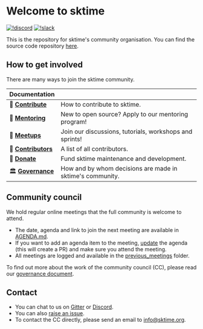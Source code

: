 # Welcome to sktime 

[![!discord](https://img.shields.io/static/v1?logo=discord&label=discord&message=chat&color=lightgreen)](https://discord.com/invite/54ACzaFsn7) [![!slack](https://img.shields.io/static/v1?logo=linkedin&label=LinkedIn&message=news&color=lightblue)](https://www.linkedin.com/company/scikit-time/)

This is the repository for sktime's community organisation. 
You can find the source code repository [here](https://github.com/alan-turing-institute/sktime).

## How to get involved

There are many ways to join the sktime community. 

| Documentation              |                                                                |
| -------------------------- | --------------------------------------------------------------        |
| :gift_heart: **[Contribute]**        | How to contribute to sktime.          |
| :school_satchel:  **[Mentoring]** | New to open source? Apply to our mentoring program! |
| :date: **[Meetups]** | Join our discussions, tutorials, workshops and sprints! |
| :medal_sports: **[Contributors]** | A list of all contributors. |
| :money_with_wings: **[Donate]** | Fund sktime maintenance and development. |
| :classical_building: **[Governance]** | How and by whom decisions are made in sktime's community.   |

[contribute]: https://github.com/sktime/sktime/blob/main/CONTRIBUTING.md
[donate]: https://opencollective.com/sktime
[contributors]: https://github.com/sktime/sktime/blob/main/CONTRIBUTORS.md
[governance]: https://www.sktime.net/en/latest/governance.html
[mentoring]: https://github.com/sktime/mentoring
[meetups]: https://discord.com/invite/54ACzaFsn7

## Community council

We hold regular online meetings that the full community is welcome to attend. 

* The date, agenda and link to join the next meeting are available in [AGENDA.md](https://github.com/sktime/community-org/blob/main/community_council/AGENDA.md).
* If you want to add an agenda item to the meeting, [update](https://github.com/sktime/community-org/blob/main/community_council/AGENDA.md) the agenda (this will create a PR) and make sure you attend the meeting.
* All meetings are logged and available in the [previous_meetings](https://github.com/sktime/community-org/blob/main/community_council/previous_meetings) folder.

To find out more about the work of the community council (CC), please read our [governance document](https://www.sktime.org/en/latest/governance.html).

## Contact
* You can chat to us on [Gitter](https://gitter.im/sktime/community) or [Discord](https://discord.com/invite/gqSab2K). 
* You can also [raise an issue](https://github.com/alan-turing-institute/sktime/issues/new).
* To contact the CC directly, please send an email to info@sktime.org.
